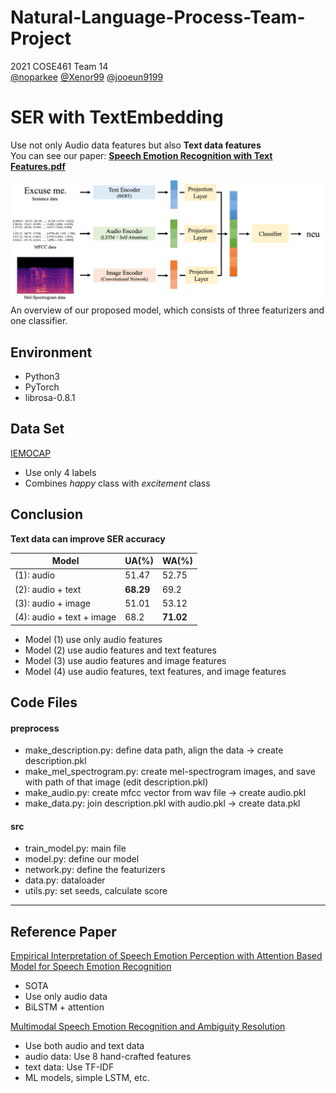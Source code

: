 # Natural-Language-Process-Team-Project
2021 COSE461 Team 14   
[@noparkee](https://github.com/noparkee) [@Xenor99](https://github.com/Xenor99) [@jooeun9199](https://github.com/jooeun9199)

# SER with TextEmbedding
Use not only Audio data features but also **Text data features**      
You can see our paper: [**Speech Emotion Recognition with Text Features.pdf**](https://github.com/noparkee/Natural-Language-Process-Team-Project/blob/main/Speech%20Emotion%20Recognition%20with%20Text%20Features.pdf)


![ourmodel](model.png)   
An overview of our proposed model, which consists of three featurizers and one classifier.

## Environment
- Python3
- PyTorch
- librosa-0.8.1

## Data Set
[IEMOCAP](https://sail.usc.edu/iemocap/)
- Use only 4 labels
- Combines _happy_ class with _excitement_ class

## Conclusion
**Text data can improve SER accuracy**

|Model|UA(%)|WA(%)|
|------|---|---|
|(1): audio|51.47|52.75|
|(2): audio + text|**68.29**|69.2|
|(3): audio + image|51.01|53.12|
|(4): audio + text + image|68.2|**71.02**|

- Model (1) use only audio features
- Model (2) use audio features and text features
- Model (3) use audio features and image features
- Model (4) use audio features, text features, and image features

## Code Files
#### preprocess
- make_description.py: define data path, align the data -> create description.pkl
- make_mel_spectrogram.py: create mel-spectrogram images, and save with path of that image (edit description.pkl)
- make_audio.py: create mfcc vector from wav file -> create audio.pkl
- make_data.py: join description.pkl with audio.pkl -> create data.pkl
#### src
- train_model.py: main file
- model.py: define our model
- network.py: define the featurizers
- data.py: dataloader
- utils.py: set seeds, calculate score

---
## Reference Paper
[Empirical Interpretation of Speech Emotion Perception with Attention Based Model for Speech Emotion Recognition](http://www.interspeech2020.org/uploadfile/pdf/Thu-2-2-8.pdf)
- SOTA
- Use only audio data
- BiLSTM + attention

[Multimodal Speech Emotion Recognition and Ambiguity Resolution](https://arxiv.org/pdf/1904.06022v1.pdf)
- Use both audio and text data
- audio data: Use 8 hand-crafted features
- text data: Use TF-IDF
- ML models, simple LSTM, etc.

